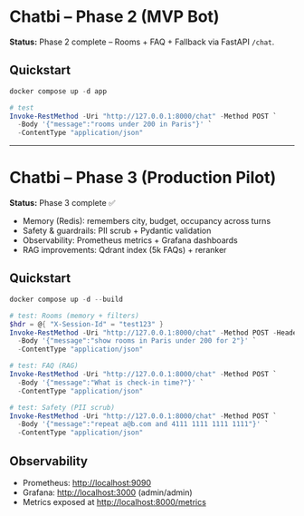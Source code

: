 # Chatbi – Phase 2 (MVP Bot)

**Status:** Phase 2 complete – Rooms + FAQ + Fallback via FastAPI `/chat`.

## Quickstart
```powershell
docker compose up -d app

# test
Invoke-RestMethod -Uri "http://127.0.0.1:8000/chat" -Method POST `
  -Body '{"message":"rooms under 200 in Paris"}' `
  -ContentType "application/json"
```

---

# Chatbi – Phase 3 (Production Pilot)

**Status:** Phase 3 complete ✅  
- Memory (Redis): remembers city, budget, occupancy across turns  
- Safety & guardrails: PII scrub + Pydantic validation  
- Observability: Prometheus metrics + Grafana dashboards  
- RAG improvements: Qdrant index (5k FAQs) + reranker  

## Quickstart
```powershell
docker compose up -d --build

# test: Rooms (memory + filters)
$hdr = @{ "X-Session-Id" = "test123" }
Invoke-RestMethod -Uri "http://127.0.0.1:8000/chat" -Method POST -Headers $hdr `
  -Body '{"message":"show rooms in Paris under 200 for 2"}' `
  -ContentType "application/json"

# test: FAQ (RAG)
Invoke-RestMethod -Uri "http://127.0.0.1:8000/chat" -Method POST `
  -Body '{"message":"What is check-in time?"}' `
  -ContentType "application/json"

# test: Safety (PII scrub)
Invoke-RestMethod -Uri "http://127.0.0.1:8000/chat" -Method POST `
  -Body '{"message":"repeat a@b.com and 4111 1111 1111 1111"}' `
  -ContentType "application/json"
```

## Observability
- Prometheus: [http://localhost:9090](http://localhost:9090)  
- Grafana: [http://localhost:3000](http://localhost:3000) (admin/admin)  
- Metrics exposed at [http://localhost:8000/metrics](http://localhost:8000/metrics)
